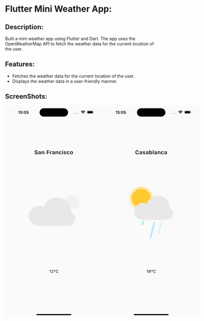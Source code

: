 # Flutter Mini Weather App:

## Description:

Built a mini weather app using Flutter and Dart. The app uses the OpenWeatherMap API to fetch the weather data for the current location of the user.

## Features:

- Fetches the weather data for the current location of the user.
- Displays the weather data in a user-friendly manner.

## ScreenShots:

<div style="display:flex">
  
<img alt="ScreenShot1" src="https://github.com/abdoachhoubi/flutter-01-weather/blob/main/readme_assets/screen1.png" width="320" />
<img alt="ScreenShot2" src="https://github.com/abdoachhoubi/flutter-01-weather/blob/main/readme_assets/screen2.png" width="320" />
</div>
